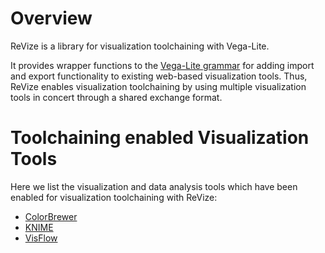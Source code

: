 # Overview

ReVize is a library for visualization toolchaining with Vega-Lite.

It provides wrapper functions to the [Vega-Lite grammar](https://vega.github.io/vega-lite) for adding import and export functionality to existing web-based visualization tools.
Thus, ReVize enables visualization toolchaining by using multiple visualization tools in concert through a shared exchange format.

# Toolchaining enabled Visualization Tools
Here we list the visualization and data analysis tools which have been enabled for visualization toolchaining with ReVize:

* [ColorBrewer](https://vis-au.github.io/colorbrewer)
* [KNIME](TBA)
* [VisFlow](TBA)